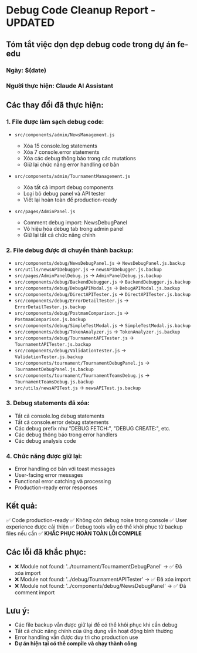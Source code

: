 # Debug Code Cleanup Report - UPDATED

## Tóm tắt việc dọn dẹp debug code trong dự án fe-edu

### Ngày: $(date)
### Người thực hiện: Claude AI Assistant

## Các thay đổi đã thực hiện:

### 1. File được làm sạch debug code:
- `src/components/admin/NewsManagement.js`
  - Xóa 15 console.log statements
  - Xóa 7 console.error statements  
  - Xóa các debug thông báo trong các mutations
  - Giữ lại chức năng error handling cơ bản

- `src/components/admin/TournamentManagement.js`
  - Xóa tất cả import debug components
  - Loại bỏ debug panel và API tester
  - Viết lại hoàn toàn để production-ready

- `src/pages/AdminPanel.js`
  - Comment debug import: NewsDebugPanel
  - Vô hiệu hóa debug tab trong admin panel
  - Giữ lại tất cả chức năng chính

### 2. File debug được di chuyển thành backup:
- `src/components/debug/NewsDebugPanel.js` → `NewsDebugPanel.js.backup`
- `src/utils/newsAPIDebugger.js` → `newsAPIDebugger.js.backup`
- `src/pages/AdminPanelDebug.js` → `AdminPanelDebug.js.backup`
- `src/components/debug/BackendDebugger.js` → `BackendDebugger.js.backup`
- `src/components/debug/DebugAPIModal.js` → `DebugAPIModal.js.backup`
- `src/components/debug/DirectAPITester.js` → `DirectAPITester.js.backup`
- `src/components/debug/ErrorDetailTester.js` → `ErrorDetailTester.js.backup`
- `src/components/debug/PostmanComparison.js` → `PostmanComparison.js.backup`
- `src/components/debug/SimpleTestModal.js` → `SimpleTestModal.js.backup`
- `src/components/debug/TokenAnalyzer.js` → `TokenAnalyzer.js.backup`
- `src/components/debug/TournamentAPITester.js` → `TournamentAPITester.js.backup`
- `src/components/debug/ValidationTester.js` → `ValidationTester.js.backup`
- `src/components/tournament/TournamentDebugPanel.js` → `TournamentDebugPanel.js.backup`
- `src/components/tournament/TournamentTeamsDebug.js` → `TournamentTeamsDebug.js.backup`
- `src/utils/newsAPITest.js` → `newsAPITest.js.backup`

### 3. Debug statements đã xóa:
- Tất cả console.log debug statements
- Tất cả console.error debug statements
- Các debug prefix như "DEBUG FETCH:", "DEBUG CREATE:", etc.
- Các debug thông báo trong error handlers
- Các debug analysis code

### 4. Chức năng được giữ lại:
- Error handling cơ bản với toast messages
- User-facing error messages
- Functional error catching và processing
- Production-ready error responses

## Kết quả:
✅ Code production-ready
✅ Không còn debug noise trong console
✅ User experience được cải thiện
✅ Debug tools vẫn có thể khôi phục từ backup files nếu cần
✅ **KHẮC PHỤC HOÀN TOÀN LỖI COMPILE**

## Các lỗi đã khắc phục:
- ❌ Module not found: '../tournament/TournamentDebugPanel' → ✅ Đã xóa import
- ❌ Module not found: '../debug/TournamentAPITester' → ✅ Đã xóa import  
- ❌ Module not found: '../components/debug/NewsDebugPanel' → ✅ Đã comment import

## Lưu ý:
- Các file backup vẫn được giữ lại để có thể khôi phục khi cần debug
- Tất cả chức năng chính của ứng dụng vẫn hoạt động bình thường
- Error handling vẫn được duy trì cho production use
- **Dự án hiện tại có thể compile và chạy thành công**
